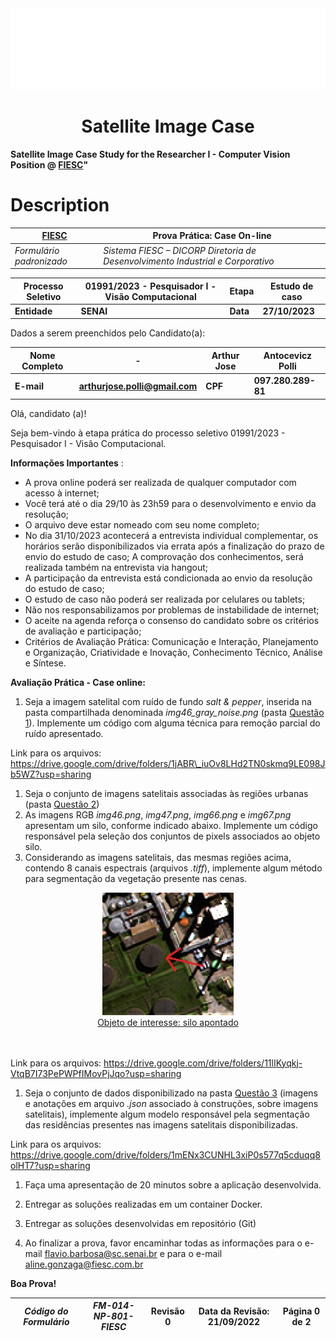 <div align = "center";>
  <a align="center" href="https://fiesc.com.br/" target="_blank">
  <img style=”float: left; padding: 0px 0px 0px 0px;” src="/docs/assets/fiesc2021-logo.png">
  </a>
  
# Satellite Image Case

</div>

**Satellite Image Case Study for the Researcher I - Computer Vision Position @ [FIESC](https://fiesc.com.br/)"**

# Description
| **[FIESC](https://fiesc.com.br/)** | **Prova Prática: Case On-line** |
| --- | --- |
| _Formulário padronizado_ | _Sistema FIESC – DICORP Diretoria de Desenvolvimento Industrial e Corporativo_ |

| **Processo Seletivo** | **01991/2023 - Pesquisador I - Visão Computacional** | **Etapa** | **Estudo de caso** | 
| --- | --- | --- | --- |
| **Entidade** | **SENAI** | **Data** | **27/10/2023** |

Dados a serem preenchidos pelo Candidato(a):

| **Nome Completo** | - |  **Arthur Jose** | **Antocevicz Polli** |
| --- | --- | --- | --- |
| **E-mail** | **arthurjose.polli@gmail.com** | **CPF** | **097.280.289-81** |

Olá, candidato (a)!

Seja bem-vindo à etapa prática do processo seletivo 01991/2023 - Pesquisador I - Visão Computacional.

**Informações Importantes** :

- A prova online poderá ser realizada de qualquer computador com acesso à internet;
- Você terá até o dia 29/10 às 23h59 para o desenvolvimento e envio da resolução;
- O arquivo deve estar nomeado com seu nome completo;
- No dia 31/10/2023 acontecerá a entrevista individual complementar, os horários serão disponibilizados via errata após a finalização do prazo de envio do estudo de caso; A comprovação dos conhecimentos, será realizada também na entrevista via hangout;
- A participação da entrevista está condicionada ao envio da resolução do estudo de caso;
- O estudo de caso não poderá ser realizada por celulares ou tablets;
- Não nos responsabilizamos por problemas de instabilidade de internet;
- O aceite na agenda reforça o consenso do candidato sobre os critérios de avaliação e participação;
- Critérios de Avaliação Prática: Comunicação e Interação, Planejamento e Organização, Criatividade e Inovação, Conhecimento Técnico, Análise e Síntese.

**Avaliação Prática - Case online:**

1. Seja a imagem satelital com ruído de fundo _salt & pepper_, inserida na pasta compartilhada denominada _img46\_gray\_noise.png_ (pasta [Questão 1](https://drive.google.com/drive/folders/1jABR_iuOv8LHd2TN0skmq9LE098Jb5WZ?usp=sharing)). Implemente um código com alguma técnica para remoção parcial do ruído apresentado.

Link para os arquivos: https://drive.google.com/drive/folders/1jABR\_iuOv8LHd2TN0skmq9LE098Jb5WZ?usp=sharing

1. Seja o conjunto de imagens satelitais associadas às regiões urbanas (pasta [Questão 2](https://drive.google.com/drive/folders/11lIKyqkj-VtqB7I73PePWPfIMovPjJqo?usp=sharing))
  1. As imagens RGB _img46.png_, _img47.png_, _img66.png_ e _img67.png_ apresentam um silo, conforme indicado abaixo. Implemente um código responsável pela seleção dos conjuntos de pixels associados ao objeto silo.
  2. Considerando as imagens satelitais, das mesmas regiões acima, contendo 8 canais espectrais (arquivos _.tiff_), implemente algum método para segmentação da vegetação presente nas cenas.

<div align = "center";>
  <a align="center" href="https://fiesc.com.br/" target="_blank">
  <img style=”float: left; padding: 0px 0px 0px 0px;” src="/docs/assets/case_fig1.png">
  </br>
  <figcaption>Objeto de interesse: silo apontado</figcaption>
  </a>
  </br>  
  </br> 
</div>

Link para os arquivos: https://drive.google.com/drive/folders/11lIKyqkj-VtqB7I73PePWPfIMovPjJqo?usp=sharing

1. Seja o conjunto de dados disponibilizado na pasta [Questão 3](https://drive.google.com/drive/folders/1mENx3CUNHL3xiP0s577q5cduqq8olHT7?usp=sharing) (imagens e anotações em arquivo _.json_ associado à construções, sobre imagens satelitais), implemente algum modelo responsável pela segmentação das residências presentes nas imagens satelitais disponibilizadas.

Link para os arquivos: https://drive.google.com/drive/folders/1mENx3CUNHL3xiP0s577q5cduqq8olHT7?usp=sharing

1. Faça uma apresentação de 20 minutos sobre a aplicação desenvolvida.

1. Entregar as soluções realizadas em um container Docker.

1. Entregar as soluções desenvolvidas em repositório (Git)

1. Ao finalizar a prova, favor encaminhar todas as informações para o e-mail [flavio.barbosa@sc.senai.br](mailto:flavio.barbosa@sc.senai.br) e para o e-mail [aline.gonzaga@fiesc.com.br](mailto:aline.gonzaga@fiesc.com.br)

**Boa Prova!**

| _Código do Formulário_ | _FM-014-NP-801-FIESC_ | Revisão 0 | Data da Revisão: 21/09/2022 | Página 0 de 2 |
| --- | --- | --- | --- | --- |
